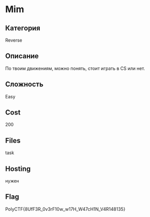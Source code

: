 # Mim

## Категория
Reverse

## Описание
По твоим движениям, можно понять, стоит играть в CS или нет.

## Сложность
Easy

## Cost
200

## Files
task

## Hosting
нужен

## Flag
PolyCTF{8UfF3R_0v3rF10w_w17H_W47cH1N_V4R148135}
